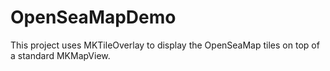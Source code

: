 # OpenSeaMapDemo

This project uses MKTileOverlay to display the OpenSeaMap tiles on top of a standard MKMapView.
